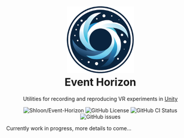 <h1 align="center">
    <img src="Packages\com.ac.arl.eventhorizon\Documentation~\images\event-horizon-logo.png" width="180" >
    <br>
    Event Horizon
    <br>
</h1>

<p align="center">
    Utilities for recording and reproducing VR experiments in <a href="https://unity.com">Unity</a>
</p>

<p align="center">
    <img alt="Shloon/Event-Horizon" src="https://img.shields.io/badge/shloon-event--horizon-2794d9?style=for-the-badge" />
    <img alt="GitHub License" src="https://img.shields.io/badge/License-MIT/APACHE-548ca4?style=for-the-badge" />
    <img alt="GitHub CI Status" src="https://img.shields.io/github/actions/workflow/status/shloon/Event-Horizon/ci.yml?style=for-the-badge">
    <img alt="GitHub issues" src="https://img.shields.io/github/issues/Shloon/Event-Horizon?style=for-the-badge" />
</p>

Currently work in progress, more details to come...
